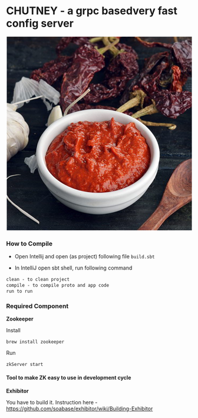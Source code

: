 # CHUTNEY - a grpc basedvery fast config server
![photo](https://github.com/tuachotu/ChutneyConfigServer/blob/master/Chutney.jpg)

### How to Compile

 * Open Intellij and open (as project) following file
`build.sbt`

 * In IntelliJ open sbt shell, run following command

 ```
 clean - to clean project
 compile - to compile proto and app code
 run to run
 ```


### Required Component

 **Zookeeper**

 Install
 ```
 brew install zookeeper
 ```

 Run

 ```
zkServer start
```


#### Tool to make ZK easy to use in development cycle

**Exhibitor**

 You have to build it. Instruction here - https://github.com/soabase/exhibitor/wiki/Building-Exhibitor


